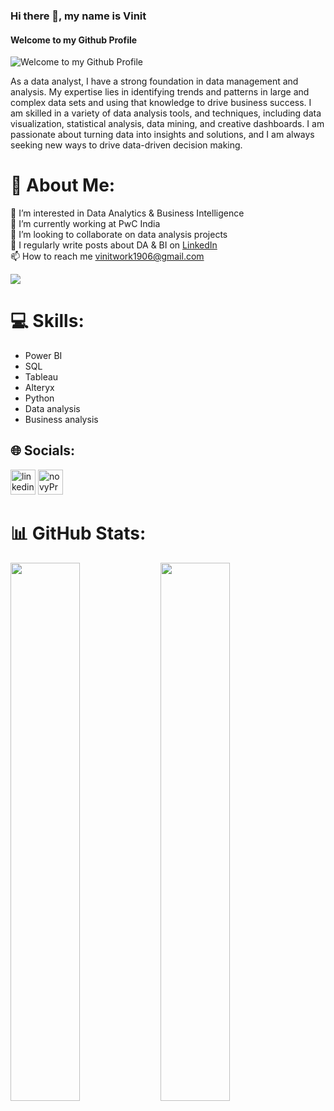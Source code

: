 ### Hi there 👋, my name is Vinit
#### Welcome to my Github Profile
![Welcome to my Github Profile](https://pbs.twimg.com/profile_banners/1611965108456153088/1673157622/1080x360)

As a data analyst, I have a strong foundation in data management and analysis. My expertise lies in identifying trends and patterns in large and complex data sets and using that knowledge to drive business success. I am skilled in a variety of data analysis tools, and techniques, including data visualization, statistical analysis, data mining, and creative dashboards. I am passionate about turning data into insights and solutions, and I am always seeking new ways to drive data-driven decision making.

# 💫 About Me:
👀 I’m interested in Data Analytics & Business Intelligence<br>🌱 I’m currently working at PwC India<br>💞️ I’m looking to collaborate on data analysis projects<br>📝 I regularly write posts about DA & BI on [LinkedIn](https://linktr.ee/vinitsangoi_linkedin)<br>📫 How to reach me vinitwork1906@gmail.com

[![](https://visitcount.itsvg.in/api?id=vinitsangoi&icon=0&color=0)](https://visitcount.itsvg.in)


# 💻 Skills: 
* Power BI
* SQL
* Tableau
* Alteryx
* Python
* Data analysis
* Business analysis 

## 🌐 Socials:
[<img src='https://upload.wikimedia.org/wikipedia/commons/c/ca/LinkedIn_logo_initials.png' alt='linkedin' height='40'>](https://www.linkedin.com/in/vinit-sangoi//)   [<img src='https://sjc6.discourse-cdn.com/standard17/user_avatar/forum.novypro.com/novypro.support.team/240/10_2.png' alt='novyPro' height='40'>](https://www.novypro.com/profile_projects/vinit-sangoi) 

# 📊 GitHub Stats:
<img align="left" width="47%" src="https://github-readme-stats.vercel.app/api?username=vinitsangoi&theme=tokyonight&hide_border=false&include_all_commits=false&count_private=false" />

<img align="left" width="47%" src="https://github-readme-streak-stats.herokuapp.com/?user=vinitsangoi&theme=tokyonight&hide_border=false" />





<!-- Proudly created with GPRM ( https://gprm.itsvg.in ) -->

<!---
vinitsangoi/vinitsangoi is a ✨ special ✨ repository because its `README.md` (this file) appears on your GitHub profile.
You can click the Preview link to take a look at your changes.
--->
